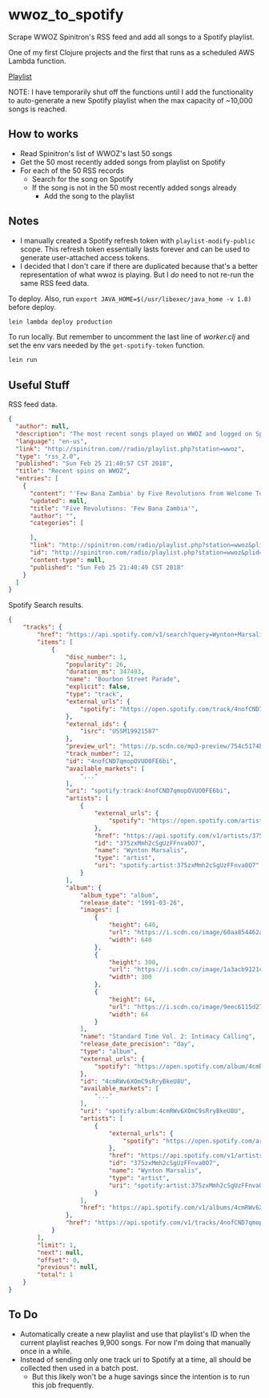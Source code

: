 # wwoz_to_spotify

Scrape WWOZ Spinitron's RSS feed and add all songs to a Spotify playlist.

One of my first Clojure projects and the first that runs as a scheduled AWS Lambda function.

[Playlist](https://open.spotify.com/user/bwisialowski/playlist/3vjFwtIxnPkNXk0XWTj0wy)

NOTE: I have temporarily shut off the functions until I add the functionality to auto-generate a new Spotify playlist when the max capacity of ~10,000 songs is reached.

## How to works

- Read Spinitron's list of WWOZ's last 50 songs
- Get the 50 most recently added songs from playlist on Spotify
- For each of the 50 RSS records
  - Search for the song on Spotify
  - If the song is not in the 50 most recently added songs already
    - Add the song to the playlist

## Notes

- I manually created a Spotify refresh token with `playlist-modify-public` scope. This refresh token essentially lasts forever and can be used to generate user-attached access tokens.
- I decided that I don't care if there are duplicated because that's a better representation of what wwoz is playing. But I _do_ need to not re-run the same RSS feed data.

To deploy. Also, run `export JAVA_HOME=$(/usr/libexec/java_home -v 1.8)` before deploy.

```bash
lein lambda deploy production
```

To run locally. But remember to uncomment the last line of _worker.clj_ and set the env vars needed by the `get-spotify-token` function.

```bash
lein run
```

## Useful Stuff

RSS feed data.

```json
{
  "author": null,
  "description": "The most recent songs played on WWOZ and logged on Spinitron, WWOZ's playlist handling service provider.",
  "language": "en-us",
  "link": "http://spinitron.com//radio/playlist.php?station=wwoz",
  "type": "rss_2.0",
  "published": "Sun Feb 25 21:40:57 CST 2018",
  "title": "Recent spins on WWOZ",
  "entries": [
    {
      "content": "'Few Bana Zambia' by Five Revolutions from Welcome To Zamrock! How Zambia's Liberation Led To A Rock Revolu  spun at 9:40pm CST Sun Feb 25th 2018 by WWOZ Programming on Spirits of Congo Square with Baba Geno, WWOZ New Orleans",
      "updated": null,
      "title": "Five Revolutions: 'Few Bana Zambia'",
      "author": "",
      "categories": [

      ],
      "link": "http://spinitron.com/radio/playlist.php?station=wwoz&plid=24413#468935",
      "id": "http://spinitron.com/radio/playlist.php?station=wwoz&plid=24413#468935",
      "content-type": null,
      "published": "Sun Feb 25 21:40:49 CST 2018"
    }
  ]
}
```

Spotify Search results.

```json
{
    "tracks": {
        "href": "https://api.spotify.com/v1/search?query=Wynton+Marsalis+Bourbon+Street+Parade&type=track&market=US&offset=0&limit=1",
        "items": [
            {
                "disc_number": 1,
                "popularity": 26,
                "duration_ms": 347493,
                "name": "Bourbon Street Parade",
                "explicit": false,
                "type": "track",
                "external_urls": {
                    "spotify": "https://open.spotify.com/track/4nofCND7qmopOVUO0FE6bi"
                },
                "external_ids": {
                    "isrc": "USSM19921587"
                },
                "preview_url": "https://p.scdn.co/mp3-preview/754c5174ba047e6c7bb9bf09d8889ace0c95cbb4?cid=2adec837a4754068905e93a4b3a8c143",
                "track_number": 12,
                "id": "4nofCND7qmopOVUO0FE6bi",
                "available_markets": [
                    "..."
                ],
                "uri": "spotify:track:4nofCND7qmopOVUO0FE6bi",
                "artists": [
                    {
                        "external_urls": {
                            "spotify": "https://open.spotify.com/artist/375zxMmh2cSgUzFFnva0O7"
                        },
                        "href": "https://api.spotify.com/v1/artists/375zxMmh2cSgUzFFnva0O7",
                        "id": "375zxMmh2cSgUzFFnva0O7",
                        "name": "Wynton Marsalis",
                        "type": "artist",
                        "uri": "spotify:artist:375zxMmh2cSgUzFFnva0O7"
                    }
                ],
                "album": {
                    "album_type": "album",
                    "release_date": "1991-03-26",
                    "images": [
                        {
                            "height": 640,
                            "url": "https://i.scdn.co/image/60aa854462a7487f21b7cc8cf3e205717020bcf6",
                            "width": 640
                        },
                        {
                            "height": 300,
                            "url": "https://i.scdn.co/image/1a3acb9121c6aace9f2c0cac233a24386069489f",
                            "width": 300
                        },
                        {
                            "height": 64,
                            "url": "https://i.scdn.co/image/9eec6115d2721cec74ce321915aec0263a7a227e",
                            "width": 64
                        }
                    ],
                    "name": "Standard Time Vol. 2: Intimacy Calling",
                    "release_date_precision": "day",
                    "type": "album",
                    "external_urls": {
                        "spotify": "https://open.spotify.com/album/4cmRWv6XOmC9sRryBkeU8U"
                    },
                    "id": "4cmRWv6XOmC9sRryBkeU8U",
                    "available_markets": [
                        "..."
                    ],
                    "uri": "spotify:album:4cmRWv6XOmC9sRryBkeU8U",
                    "artists": [
                        {
                            "external_urls": {
                                "spotify": "https://open.spotify.com/artist/375zxMmh2cSgUzFFnva0O7"
                            },
                            "href": "https://api.spotify.com/v1/artists/375zxMmh2cSgUzFFnva0O7",
                            "id": "375zxMmh2cSgUzFFnva0O7",
                            "name": "Wynton Marsalis",
                            "type": "artist",
                            "uri": "spotify:artist:375zxMmh2cSgUzFFnva0O7"
                        }
                    ],
                    "href": "https://api.spotify.com/v1/albums/4cmRWv6XOmC9sRryBkeU8U"
                },
                "href": "https://api.spotify.com/v1/tracks/4nofCND7qmopOVUO0FE6bi"
            }
        ],
        "limit": 1,
        "next": null,
        "offset": 0,
        "previous": null,
        "total": 1
    }
}
```

## To Do

- Automatically create a new playlist and use that playlist's ID when the current playlist reaches 9,900 songs. For now I'm doing that manually once in a while.
- Instead of sending only one track uri to Spotify at a time, all should be collected then used in a batch post.
  - But this likely won't be a huge savings since the intention is to run this job frequently.
